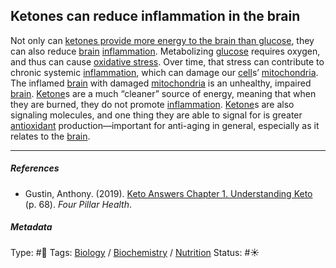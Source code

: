 ## Ketones can reduce inflammation in the brain

Not only can [ketones provide more energy to the brain than glucose](Ketones%20provide%20more%20energy%20to%20the%20brain%20than%20glucose.md), they can also reduce [brain](Brain.md) [inflammation](). Metabolizing [glucose]() requires oxygen, and thus can cause [oxidative stress](). Over time, that stress can contribute to chronic systemic [inflammation](), which can damage our [cell]()s’ [mitochondria](). The inflamed [brain](Brain.md) with damaged [mitochondria]() is an unhealthy, impaired [brain](Brain.md). [Ketone](Ketone.md)s are a much “cleaner” source of energy, meaning that when they are burned, they do not promote [inflammation](). [Ketone](Ketone.md)s are also signaling molecules, and one thing they are able to signal for is greater [antioxidant]() production—important for anti-aging in general, especially as it relates to the [brain](Brain.md).

---

##### References

* Gustin, Anthony. (2019). [Keto Answers Chapter 1. Understanding Keto](Keto%20Answers%20Chapter%201.%20Understanding%20Keto.md) (p. 68). *Four Pillar Health*.

##### Metadata

Type: #🔴 
Tags: [Biology]() / [Biochemistry](Biochemistry.md) / [Nutrition]() 
Status: #☀️ 
